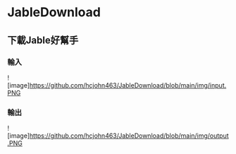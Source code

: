 # JableDownload

## 下載Jable好幫手

### 輸入
![image]https://github.com/hcjohn463/JableDownload/blob/main/img/input.PNG

### 輸出

![image]https://github.com/hcjohn463/JableDownload/blob/main/img/output.PNG
